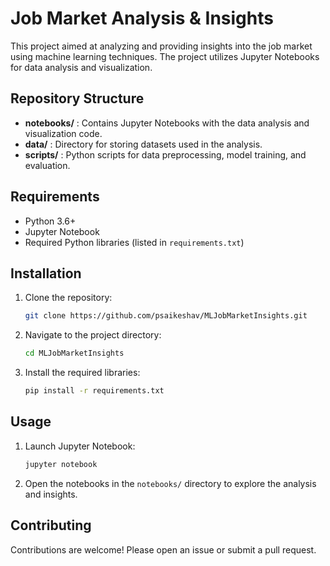 # Job Market Analysis & Insights

This project aimed at analyzing and providing insights into the job market using machine learning techniques. The project utilizes Jupyter Notebooks for data analysis and visualization.

## Repository Structure

- **notebooks/** : Contains Jupyter Notebooks with the data analysis and visualization code.
- **data/** : Directory for storing datasets used in the analysis.
- **scripts/** : Python scripts for data preprocessing, model training, and evaluation.

## Requirements

- Python 3.6+
- Jupyter Notebook
- Required Python libraries (listed in `requirements.txt`)

## Installation

1. Clone the repository:
    ```sh
    git clone https://github.com/psaikeshav/MLJobMarketInsights.git
    ```
2. Navigate to the project directory:
    ```sh
    cd MLJobMarketInsights
    ```
3. Install the required libraries:
    ```sh
    pip install -r requirements.txt
    ```


## Usage

1. Launch Jupyter Notebook:
    ```sh
    jupyter notebook
    ```
2. Open the notebooks in the `notebooks/` directory to explore the analysis and insights.

## Contributing

Contributions are welcome! Please open an issue or submit a pull request.
